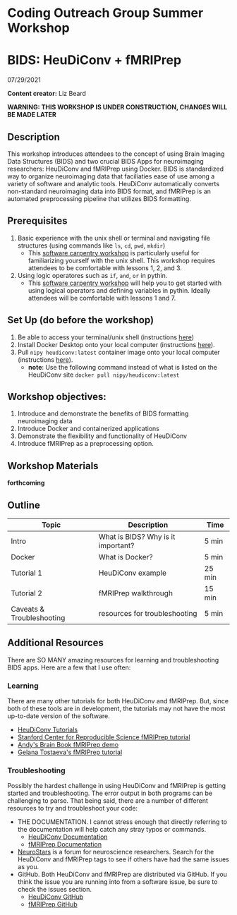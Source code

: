 # Coding Outreach Group Summer Workshop
# BIDS: HeuDiConv + fMRIPrep
07/29/2021

__**Content creator:**__ Liz Beard

**WARNING: THIS WORKSHOP IS UNDER CONSTRUCTION, CHANGES WILL BE MADE LATER**

## Description
This workshop introduces attendees to the concept of using Brain Imaging Data Structures (BIDS) and two crucial BIDS Apps for neuroimaging researchers: HeuDiConv and fMRIPrep using Docker. BIDS is standardized way to organize neuroimaging data that faciliaties ease of use among a variety of software and analytic tools. HeuDiConv automatically converts non-standard neuroimaging data into BIDS format, and fMRIPrep is an automated preprocessing pipeline that utilizes BIDS formatting. 

## Prerequisites
1. Basic experience with the unix shell or terminal and navigating file structures (using commands like `ls`, `cd`, `pwd`, `mkdir`)
    - This [software carpentry workshop](https://swcarpentry.github.io/shell-novice/) is particularly useful for familiarizing yourself with the unix shell. This workshop requires attendees to be comfortable with lessons 1, 2, and 3.
2. Using logic operatores such as `if`, `and`, `or` in pythin.
    - This [software carpentry workshop](https://swcarpentry.github.io/python-novice-inflammation/) will help you to get started with using logical operators and defining variables in pythin. Ideally attendees will be comfortable with lessons 1 and 7.

## Set Up (do before the workshop)
1. Be able to access your terminal/unix shell (instructions [here](https://swcarpentry.github.io/shell-novice/setup.html))
2. Install Docker Desktop onto your local computer (instructions [here](https://docs.docker.com/get-docker/)).
3. Pull `nipy heudiconv:latest` container image onto your local computer (instructions [here](https://heudiconv.readthedocs.io/en/latest/installation.html)).
    - **note**: Use the following command instead of what is listed on the HeuDiConv site `docker pull nipy/heudiconv:latest` 

## Workshop objectives:
1. Introduce and demonstrate the benefits of BIDS formatting neuroimaging data
2. Introduce Docker and containerized applications
3. Demonstrate the flexibility and functionality of HeuDiConv
4. Introduce fMRIPrep as a preprocessing option.

## Workshop Materials
**forthcoming**

## Outline
| Topic | Description | Time |
| --- | --- | --- |
| Intro | What is BIDS? Why is it important? | 5 min |
| Docker | What is Docker? | 5 min |
| Tutorial 1 | HeuDiConv example | 25 min |
| Tutorial 2 | fMRIPrep walkthrough | 15 min |
| Caveats & Troubleshooting | resources for troubleshooting | 5 min |

## Additional Resources
There are SO MANY amazing resources for learning and troubleshooting BIDS apps. Here are a few that I use often:

### Learning
There are many other tutorials for both HeuDiConv and fMRIPrep. But, since both of these tools are in development, the tutorials may not have the most up-to-date version of the software.

- [HeuDiConv Tutorials](https://heudiconv.readthedocs.io/en/latest/tutorials.html)
- [Stanford Center for Reproducible Science fMRIPrep tutorial](https://reproducibility.stanford.edu/fmriprep-tutorial-running-the-docker-image/)
- [Andy's Brain Book fMRIPrep demo](https://andysbrainbook.readthedocs.io/en/latest/OpenScience/OS/fMRIPrep_Demo_1_Download.html)
- [Gelana Tostaeva's fMRIPrep tutorial](https://medium.com/@gelana/using-fmriprep-for-fmri-data-preprocessing-90ce4a9b85bd)

### Troubleshooting
Possibly the hardest challenge in using HeuDiConv and fMRIPrep is getting started and troubleshooting. The error output in both programs can be challenging to parse. That being said, there are a number of different resources to try and troubleshoot your code:
- THE DOCUMENTATION. I cannot stress enough that directly referring to the documentation will help catch any stray typos or commands.
    + [HeuDiConv Documentation](https://heudiconv.readthedocs.io/en/latest/)
    + [fMRIPrep Documentation](https://fmriprep.org/en/stable/)
- [NeuroStars](https://neurostars.org/) is a forum for neuroscience researchers. Search for the HeuDiConv and fMRIPrep tags to see if others have had the same issues as you.
- GitHub. Both HeuDiConv and fMRIPrep are distributed via GitHub. If you think the issue you are running into from a software issue, be sure to check the issues section.
    + [HeuDiConv GitHub](https://github.com/nipy/heudiconv)
    + [fMRIPrep GitHub](https://github.com/nipreps/fmriprep)
